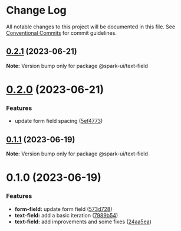 # Change Log

All notable changes to this project will be documented in this file.
See [Conventional Commits](https://conventionalcommits.org) for commit guidelines.

## [0.2.1](https://github.com/adevinta/spark/compare/@spark-ui/text-field@0.2.0...@spark-ui/text-field@0.2.1) (2023-06-21)

**Note:** Version bump only for package @spark-ui/text-field

# [0.2.0](https://github.com/adevinta/spark/compare/@spark-ui/text-field@0.1.1...@spark-ui/text-field@0.2.0) (2023-06-21)

### Features

- update form field spacing ([5ef4773](https://github.com/adevinta/spark/commit/5ef4773c27867d83bd6b21ba1f1d2589ca773065))

## [0.1.1](https://github.com/adevinta/spark/compare/@spark-ui/text-field@0.1.0...@spark-ui/text-field@0.1.1) (2023-06-19)

**Note:** Version bump only for package @spark-ui/text-field

# 0.1.0 (2023-06-19)

### Features

- **form-field:** update form field ([573d728](https://github.com/adevinta/spark/commit/573d7284b8a828fc58cc5de442bf143f8b1f9036))
- **text-field:** add a basic iteration ([7989b54](https://github.com/adevinta/spark/commit/7989b54b2b16efbd42d96420c37b73e263e64360))
- **text-field:** add improvements and some fixes ([24aa5ea](https://github.com/adevinta/spark/commit/24aa5eac34931c98179ad0117fcd53255d4ac2ec))
